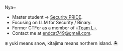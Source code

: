 <!--<p align="center">
<img src="https://raw.githubusercontent.com/Endcat/Endcat/master/banner.png" />
</p>-->
Nya~
- Master student -> [Security PRIDE](https://github.com/security-pride).
- Focusing on LLM for Security / Binary.
- Former CTFer as a member of [::Team L::](https://l.xdsec.org/about.html).
- Contact me at [endcat749@gmail.com](mailto:endcat749@gmail.com).

❄️ yuki means snow, kitajima means northern island. 🏝️
